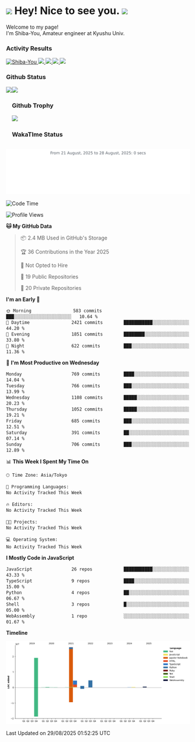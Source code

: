 <h1>
  <img src="https://emojis.slackmojis.com/emojis/images/1531849430/4246/blob-sunglasses.gif?1531849430" width="30"/> 
  Hey! Nice to see you.
  <img src="https://emojis.slackmojis.com/emojis/images/1531849430/4246/blob-sunglasses.gif?1531849430" width="30"/> 
</h1>
<p>
  Welcome to my page! <br />
  I'm Shiba-You, Amateur engineer at Kyushu Univ.
</p>


<h3>
  Activity Results
</h3>
<p align="left"> 
  <!--   GitHub  -->
  <a href="https://github.com/Shiba-You/Shiba-You/">
    <img src="https://komarev.com/ghpvc/?username=Shiba-You" alt="Shiba-You" />
  </a>
  <a href="https://github.com/Shiba-You">
    <img height="20" src="https://img.shields.io/github/followers/Shiba-You?label=follow&logo=github&style=flat" />
  </a>
  
  <!-- Qiita -->
  <a href="http://qiita.com/Shiba-You">
    <img height="20" src="https://qiita-badge.apiapi.app/s/Shiba-You/posts.svg" />
  </a>
  <a href="http://qiita.com/Shiba-You">
    <img height="20" src="https://qiita-badge.apiapi.app/s/Shiba-You/contributions.svg" />
  </a>
  <a href="http://qiita.com/Shiba-You">
    <img height="20" src="https://qiita-badge.apiapi.app/s/Shiba-You/followers.svg" />
  </a>
</p>


<h3>
  Github Status
</h3>
<div>
  <img height="170" align="left" src="https://github-readme-stats.vercel.app/api?username=Shiba-You&theme=tokyonight" />
  <img height="170" src="https://github-readme-stats.vercel.app/api/top-langs/?username=Shiba-You&theme=tokyonight&layout=compact" />
</div>

<h3>
  Github Trophy
</h3>
<div>
  <img width="800" src="https://github-profile-trophy.vercel.app/?username=Shiba-You&theme=tokyonight" />
</div>


<h3>
  WakaTIme Status
</h3>
<img src="https://github.com/Shiba-You/Shiba-You/blob/main/images/stat.svg" alt="Shiba-You WakaTime Activity"/>

<!--START_SECTION:waka-->
![Code Time](http://img.shields.io/badge/Code%20Time-1%2C093%20hrs%2048%20mins-blue)

![Profile Views](http://img.shields.io/badge/Profile%20Views-0-blue)

**🐱 My GitHub Data** 

> 📦 2.4 MB Used in GitHub's Storage 
 > 
> 🏆 36 Contributions in the Year 2025
 > 
> 🚫 Not Opted to Hire
 > 
> 📜 19 Public Repositories 
 > 
> 🔑 20 Private Repositories 
 > 
**I'm an Early 🐤** 

```text
🌞 Morning                583 commits         ███░░░░░░░░░░░░░░░░░░░░░░   10.64 % 
🌆 Daytime                2421 commits        ███████████░░░░░░░░░░░░░░   44.20 % 
🌃 Evening                1851 commits        ████████░░░░░░░░░░░░░░░░░   33.80 % 
🌙 Night                  622 commits         ███░░░░░░░░░░░░░░░░░░░░░░   11.36 % 
```
📅 **I'm Most Productive on Wednesday** 

```text
Monday                   769 commits         ████░░░░░░░░░░░░░░░░░░░░░   14.04 % 
Tuesday                  766 commits         ███░░░░░░░░░░░░░░░░░░░░░░   13.99 % 
Wednesday                1108 commits        █████░░░░░░░░░░░░░░░░░░░░   20.23 % 
Thursday                 1052 commits        █████░░░░░░░░░░░░░░░░░░░░   19.21 % 
Friday                   685 commits         ███░░░░░░░░░░░░░░░░░░░░░░   12.51 % 
Saturday                 391 commits         ██░░░░░░░░░░░░░░░░░░░░░░░   07.14 % 
Sunday                   706 commits         ███░░░░░░░░░░░░░░░░░░░░░░   12.89 % 
```


📊 **This Week I Spent My Time On** 

```text
🕑︎ Time Zone: Asia/Tokyo

💬 Programming Languages: 
No Activity Tracked This Week

🔥 Editors: 
No Activity Tracked This Week

🐱‍💻 Projects: 
No Activity Tracked This Week

💻 Operating System: 
No Activity Tracked This Week
```

**I Mostly Code in JavaScript** 

```text
JavaScript               26 repos            ███████████░░░░░░░░░░░░░░   43.33 % 
TypeScript               9 repos             ████░░░░░░░░░░░░░░░░░░░░░   15.00 % 
Python                   4 repos             ██░░░░░░░░░░░░░░░░░░░░░░░   06.67 % 
Shell                    3 repos             █░░░░░░░░░░░░░░░░░░░░░░░░   05.00 % 
WebAssembly              1 repo              ░░░░░░░░░░░░░░░░░░░░░░░░░   01.67 % 
```



**Timeline**

![Lines of Code chart](https://raw.githubusercontent.com/Shiba-You/Shiba-You/main/assets/bar_graph.png)


 Last Updated on 29/08/2025 01:52:25 UTC
<!--END_SECTION:waka-->

